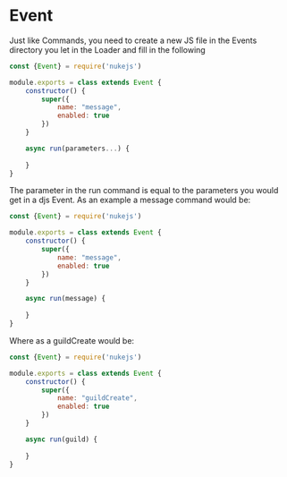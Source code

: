 # Event
Just like Commands, you need to create a new JS file in the Events directory you let in the Loader and fill in the following

```js
const {Event} = require('nukejs')

module.exports = class extends Event {
    constructor() {
        super({
            name: "message",
            enabled: true
        })
    }

    async run(parameters...) {
       
    }
}
```

The parameter in the run command is equal to the parameters you would get in a djs Event. As an example a message command would be:

```js
const {Event} = require('nukejs')

module.exports = class extends Event {
    constructor() {
        super({
            name: "message",
            enabled: true
        })
    }

    async run(message) {
       
    }
}
```

Where as a guildCreate would be:

```js
const {Event} = require('nukejs')

module.exports = class extends Event {
    constructor() {
        super({
            name: "guildCreate",
            enabled: true
        })
    }

    async run(guild) {
       
    }
}
```